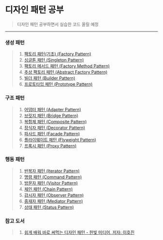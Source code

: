 # 디자인 패턴 공부
> 디자인 패턴 공부하면서 실습한 코드 올릴 예정
---

### 생성 패턴
> 1. [팩토리 패턴(기초) (Factory Pattern)](./생성패턴/FactoryPattern/)
> 2. [싱글톤 패턴 (Singleton Pattern)](./생성패턴/SingletonPattern/)
> 3. [팩토리 메서드 패턴 (Factory Method Pattern)](./생성패턴/FactoryMethodPattern)
> 4. [추상 팩토리 패턴 (Abstract Factory Pattern)](./생성패턴/AbstractFactoryPattern)
> 5. [빌더 패턴 (Builder Pattern)](./생성패턴/BuilderPattern)
> 6. [프로토타입 패턴 (Prototype Pattern)](./생성패턴/PrototypePattern)
### 구조 패턴
> 1. [어댑터 패턴 (Adapter Pattern)](./구조패턴/AdpaterPattern)
> 2. [브릿지 패턴 (Bridge Pattern)](./구조패턴/BridgePattern)
> 3. [복합체 패턴 (Composite Pattern)](./구조패턴/CompositePattern)
> 4. [장식자 패턴 (Decorator Pattern)](./구조패턴/DecoratorPattern)
> 5. [파사드 패턴 (Facade Pattern)](./구조패턴/FacadePattern)
> 6. [플라이웨이트 패턴 (Flyweight Pattern)](./구조패턴/Flyweight)
> 7. [프록시 패턴 (Proxy Pattern)](./구조패턴/proxyPattern)
### 행동 패턴
> 1. [반복자 패턴 (Iterator Pattern)](./행동패턴/IteratorPattern)
> 2. [명령 패턴 (Command Pattern)](./행동패턴/CommandPattern)
> 3. [방문자 패턴 (Visitor Pattern)](./행동패턴/VisitorPattern)
> 4. [체인 패턴 (Chain Pattern)](./행동패턴/ChainPattern)
> 5. [감시자 패턴 (Observer Pattern)](./행동패턴/ObserverPattern)
> 6. [중재자 패턴 (Mediator Pattern)](./행동패턴/MediatorPattern)
> 7. [상태 패턴 (Status Pattern)](./행동패턴/StatusPattern)
### 참고 도서
> 1. [쉽게 배워 바로 써먹는 디자인 패턴 - 한빛 미디어, 저자: 이호진](https://www.hanbit.co.kr/media/books/book_view.html?p_code=B9696096335)